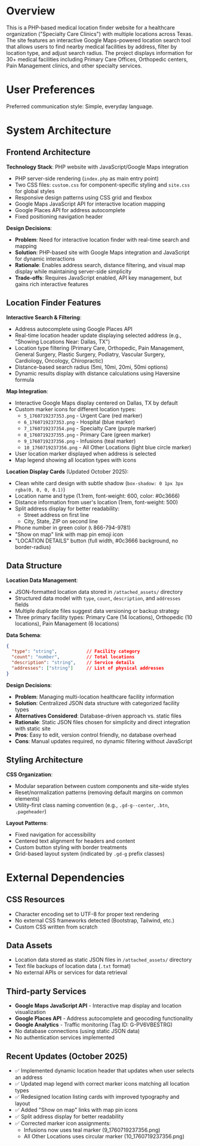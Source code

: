 # Overview

This is a PHP-based medical location finder website for a healthcare organization ("Specialty Care Clinics") with multiple locations across Texas. The site features an interactive Google Maps-powered location search tool that allows users to find nearby medical facilities by address, filter by location type, and adjust search radius. The project displays information for 30+ medical facilities including Primary Care Offices, Orthopedic centers, Pain Management clinics, and other specialty services.

# User Preferences

Preferred communication style: Simple, everyday language.

# System Architecture

## Frontend Architecture

**Technology Stack**: PHP website with JavaScript/Google Maps integration
- PHP server-side rendering (`index.php` as main entry point)
- Two CSS files: `custom.css` for component-specific styling and `site.css` for global styles
- Responsive design patterns using CSS grid and flexbox
- Google Maps JavaScript API for interactive location mapping
- Google Places API for address autocomplete
- Fixed positioning navigation header

**Design Decisions**:
- **Problem**: Need for interactive location finder with real-time search and mapping
- **Solution**: PHP-based site with Google Maps integration and JavaScript for dynamic interactions
- **Rationale**: Enables address search, distance filtering, and visual map display while maintaining server-side simplicity
- **Trade-offs**: Requires JavaScript enabled, API key management, but gains rich interactive features

## Location Finder Features

**Interactive Search & Filtering**:
- Address autocomplete using Google Places API
- Real-time location header update displaying selected address (e.g., "Showing Locations Near: Dallas, TX")
- Location type filtering (Primary Care, Orthopedic, Pain Management, General Surgery, Plastic Surgery, Podiatry, Vascular Surgery, Cardiology, Oncology, Chiropractic)
- Distance-based search radius (5mi, 10mi, 20mi, 50mi options)
- Dynamic results display with distance calculations using Haversine formula

**Map Integration**:
- Interactive Google Maps display centered on Dallas, TX by default
- Custom marker icons for different location types:
  - `5_1760719237353.png` - Urgent Care (red marker)
  - `6_1760719237353.png` - Hospital (blue marker)
  - `7_1760719237354.png` - Specialty Care (purple marker)
  - `8_1760719237355.png` - Primary Care (green marker)
  - `9_1760719237356.png` - Infusions (teal marker)
  - `10_1760719237356.png` - All Other Locations (light blue circle marker)
- User location marker displayed when address is selected
- Map legend showing all location types with icons

**Location Display Cards** (Updated October 2025):
- Clean white card design with subtle shadow (`box-shadow: 0 1px 3px rgba(0, 0, 0, 0.1)`)
- Location name and type (1.1rem, font-weight: 600, color: #0c3666)
- Distance information from user's location (1rem, font-weight: 500)
- Split address display for better readability:
  - Street address on first line
  - City, State, ZIP on second line
- Phone number in green color (📞 866-794-9781)
- "Show on map" link with map pin emoji icon
- "LOCATION DETAILS" button (full width, #0c3666 background, no border-radius)

## Data Structure

**Location Data Management**:
- JSON-formatted location data stored in `/attached_assets/` directory
- Structured data model with `type`, `count`, `description`, and `addresses` fields
- Multiple duplicate files suggest data versioning or backup strategy
- Three primary facility types: Primary Care (14 locations), Orthopedic (10 locations), Pain Management (6 locations)

**Data Schema**:
```json
{
  "type": "string",           // Facility category
  "count": "number",          // Total locations
  "description": "string",    // Service details
  "addresses": ["string"]     // List of physical addresses
}
```

**Design Decisions**:
- **Problem**: Managing multi-location healthcare facility information
- **Solution**: Centralized JSON data structure with categorized facility types
- **Alternatives Considered**: Database-driven approach vs. static files
- **Rationale**: Static JSON files chosen for simplicity and direct integration with static site
- **Pros**: Easy to edit, version control friendly, no database overhead
- **Cons**: Manual updates required, no dynamic filtering without JavaScript

## Styling Architecture

**CSS Organization**:
- Modular separation between custom components and site-wide styles
- Reset/normalization patterns (removing default margins on common elements)
- Utility-first class naming convention (e.g., `.gd-g--center`, `.btn`, `.pageheader`)

**Layout Patterns**:
- Fixed navigation for accessibility
- Centered text alignment for headers and content
- Custom button styling with border treatments
- Grid-based layout system (indicated by `.gd-g` prefix classes)

# External Dependencies

## CSS Resources
- Character encoding set to UTF-8 for proper text rendering
- No external CSS frameworks detected (Bootstrap, Tailwind, etc.)
- Custom CSS written from scratch

## Data Assets
- Location data stored as static JSON files in `/attached_assets/` directory
- Text file backups of location data (`.txt` format)
- No external APIs or services for data retrieval

## Third-party Services
- **Google Maps JavaScript API** - Interactive map display and location visualization
- **Google Places API** - Address autocomplete and geocoding functionality
- **Google Analytics** - Traffic monitoring (Tag ID: G-PV6VBESTRG)
- No database connections (using static JSON data)
- No authentication services implemented

## Recent Updates (October 2025)
- ✅ Implemented dynamic location header that updates when user selects an address
- ✅ Updated map legend with correct marker icons matching all location types
- ✅ Redesigned location listing cards with improved typography and layout
- ✅ Added "Show on map" links with map pin icons
- ✅ Split address display for better readability
- ✅ Corrected marker icon assignments:
  - Infusions now uses teal marker (9_1760719237356.png)
  - All Other Locations uses circular marker (10_1760719237356.png)